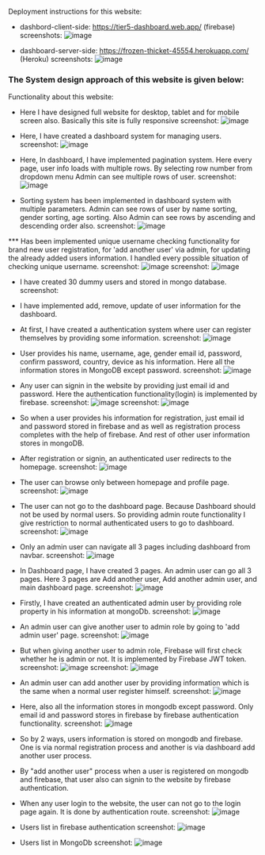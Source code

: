Deployment instructions for this website:
* dashbord-client-side: https://tier5-dashboard.web.app/ (firebase)
  screenshots: ![image](https://user-images.githubusercontent.com/86654170/178763127-b31278e0-f27e-4831-8034-c3b0af376ea4.png)

* dashboard-server-side: https://frozen-thicket-45554.herokuapp.com/ (Heroku)
  screenshots: ![image](https://user-images.githubusercontent.com/86654170/178775672-084c5ac7-490e-483d-90bd-cec66bc9c0e2.png)

### **The System design approach of this website is given below:**

Functionality about this website:

* Here I have designed full website for desktop, tablet and for mobile screen also. Basically this site is fully responsive
  screenshot: ![image](https://user-images.githubusercontent.com/86654170/178783176-32e202f0-1d63-4108-bfd1-3e50e0361164.png)

* Here, I have created a dashboard system for managing users.
  screenshot: ![image](https://user-images.githubusercontent.com/86654170/178746173-6985e13f-79f0-4bbe-a0b2-215963005567.png)

* Here, In dashboard, I have implemented pagination system. Here every page, user info loads with multiple rows. By selecting row number from dropdown menu Admin 
  can see multiple rows of user. 
  screenshot: ![image](https://user-images.githubusercontent.com/86654170/178750431-bff72a39-e61f-4c63-90b9-6207d7fa9693.png)

* Sorting system has been implemented in dashboard system with multiple parameters. Admin can see rows of user by name sorting, gender sorting, age sorting. Also
  Admin can see rows by ascending and descending order also.
  screenshot: ![image](https://user-images.githubusercontent.com/86654170/178752554-b3ff8e9c-34bd-4957-abbc-8d54dd6baa62.png)

*** Has been implemented unique username checking functionality for brand new user registration, for 'add another user' via admin, for updating the already added users
    information. I handled every possible situation of checking unique username.
    screenshot: ![image](https://user-images.githubusercontent.com/86654170/178583879-867872c0-45ed-4281-952b-9137fb5f4604.png)
    screenshot: ![image](https://user-images.githubusercontent.com/86654170/178584148-c39571e3-95f6-4258-87cb-87c861a78fb8.png)

* I have created 30 dummy users and stored in mongo database.
  screenshot:

* I have implemented add, remove, update of user information for the dashboard.

* At first, I have created a authentication system where user can register themselves by providing some information.
  screenshot: ![image](https://user-images.githubusercontent.com/86654170/178319551-5c8c26e9-b084-4649-addf-93d25d1ed9cc.png)

* User provides his name, username, age, gender email id, password, confirm password, country, device as his information. Here all the information stores
  in MongoDB except password.
  screenshot: ![image](https://user-images.githubusercontent.com/86654170/178320655-a7118f2e-308d-4a32-afd8-85bc688bb275.png)

* Any user can signin in the website by providing just email id and password. Here the authentication functionality(login) is implemented by firebase.
  screenshot: ![image](https://user-images.githubusercontent.com/86654170/178321408-8a0466b1-7bd9-454b-9bce-a529a589e84f.png)
  screenshot: ![image](https://user-images.githubusercontent.com/86654170/178321902-ea418df7-a6b7-4894-8445-9cb00905f372.png)

* So when a user provides his information for registration, just email id and password stored in firebase and as well as registration process completes with the 
  help of firebase. And rest of other user information stores in mongoDB.

* After registration or signin, an authenticated user redirects to the homepage.
  screenshot: ![image](https://user-images.githubusercontent.com/86654170/178322568-aa249706-561a-4486-b9cf-da8bdccaa6ec.png)

* The user can browse only between homepage and profile page. 
  screenshot: ![image](https://user-images.githubusercontent.com/86654170/178322689-c45c60bf-7e32-4917-830d-76268d6715ac.png)

* The user can not go to the dashboard page. Because Dashboard should not be used by normal users. So providing admin route functionality I give restriction to 
  normal authenticated users to go to dashboard.
  screenshot: ![image](https://user-images.githubusercontent.com/86654170/178322938-f2d73043-5b7b-432e-9487-f5cc4e862e84.png)

* Only an admin user can navigate all 3 pages including dashboard from navbar.
  screenshot: ![image](https://user-images.githubusercontent.com/86654170/178323901-fffd7253-af41-4904-b08d-5a8e534796de.png)

* In Dashboard page, I have created 3 pages. An admin user can go all 3 pages. Here 3 pages are Add another user, Add another admin user, and main dashboard page.
  screenshot: ![image](https://user-images.githubusercontent.com/86654170/178328621-c531a27b-4e40-4f51-91ce-ca3202652890.png)

* Firstly, I have created an authenticated admin user by providing role property in his information at mongoDb.
  screenshot: ![image](https://user-images.githubusercontent.com/86654170/178330339-04c96588-f0b8-4d35-828c-92c894645900.png)

* An admin user can give another user to admin role by going to 'add admin user' page.
  screenshot: ![image](https://user-images.githubusercontent.com/86654170/178330729-c12d9ec5-6ff0-47d1-8b85-a5dc95c8bb09.png)

* But when giving another user to admin role, Firebase will first check whether he is admin or not. It is implemented by Firebase JWT token.
  screenshot: ![image](https://user-images.githubusercontent.com/86654170/178331526-e9cb0707-d1c1-49c7-8541-b7327d24a439.png)
  screenshot: ![image](https://user-images.githubusercontent.com/86654170/178331684-a7f3f41d-2176-47d1-9e25-4b41c48c3a52.png)

* An admin user can add another user by providing information which is the same when a normal user register himself.
  screenshot: ![image](https://user-images.githubusercontent.com/86654170/178332054-9b991d9f-ecf4-4cdd-bc14-22cb3c562fcc.png)

* Here, also all the information stores in mongodb except password. Only email id and password stores in firebase by firebase authentication functionality.
  screenshot: ![image](https://user-images.githubusercontent.com/86654170/178332347-7e4b1bcf-764e-413a-8c4c-6da9eb583a83.png)
  
* So by 2 ways, users information is stored on mongodb and firebase. One is via normal registration process and another is via dashboard add another user process.

* By "add another user" process when a user is registered on mongodb and firebase, that user also can signin to the website by firebase authentication.

* When any user login to the website, the user can not go to the login page again. It is done by authentication route.
  screenshot: ![image](https://user-images.githubusercontent.com/86654170/178332570-01467ef4-9aab-4556-8f11-aeb2e6ce296b.png)

* Users list in firebase authentication
  screenshot: ![image](https://user-images.githubusercontent.com/86654170/178757076-4c007721-6ab2-41ae-b8d2-267400ee7eb2.png)

* Users list in MongoDb
  screenshot: ![image](https://user-images.githubusercontent.com/86654170/178758705-9eba8cee-9bbd-4b36-8b33-3177ce15bca3.png)
